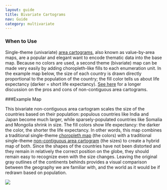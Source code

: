 ```yaml
---
layout: guide
title: Bivariate Cartograms
nav: Guide
category: multivariate
---
```


### When to Use

Single-theme (univariate) [area cartograms](../cartograms), also known as value-by-area maps, are a popular and elegant want to encode thematic data into the base map. Because no colors are used, a second theme (bivariate) map can be made very easily by adding choropleth-like fills to each enumeration unit. In the example map below, the size of each country is drawn directly proportional to the population of the country; the fill color tells us about life expectancy (darker = short life expectancy). [See here](../cartograms) for a longer discussion on the pros and cons of non-contiguous area cartograms.

###Example Map

This bivariate non-contiguous area cartogram scales the size of the countries based on their population: populous countries like India and Japan become much larger, while sparsely-populated countries like Somalia and Mongolia shrink in size. The fill colors show life expectancy: the darker the color, the shorter the life expectancy. In other words, this map combines a traditional single-theme [choropleth map](../choropleth) (the colors) with a traditional single-theme [non-contiguous area cartogram](../cartograms) (the sizes) to create a hybrid map of both. Since the shapes of the countries have not been distorted and they remain in relatively the correct position on the globe, they should remain easy to recognize even with the size changes. Leaving the original gray outlines of the continents behinds provides a visual comparison between the geography we are familiar with, and the world as it would be if redrawn based on population.

![]({{site.baseurl}}/media/guides/bivar_cartogram_map.jpg)